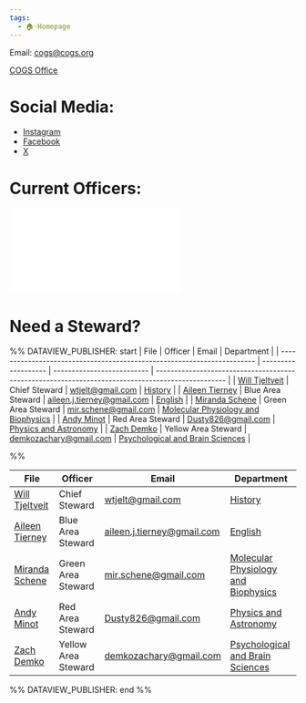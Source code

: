 ```yaml
---
tags:
  - 🏠-Homepage
---
```


Email: cogs@cogs.org

[COGS Office](./COGS%20Office.md)

# Social Media:
- [Instagram](https://www.instagram.com/cogsunion)
- [Facebook](https://www.facebook.com/p/UE-Local-896COGS-100063681425386/)
- [X](https://x.com/cogsunion)

# Current Officers:
![Who Runs This Union > Current Officers](./Who%20Runs%20This%20Union.md#Current%20Officers)

# Need a Steward?

%% DATAVIEW_PUBLISHER: start
| File                                                                    | Officer             | Email                      | Department                                                                                        |
| ----------------------------------------------------------------------- | ------------------- | -------------------------- | ------------------------------------------------------------------------------------------------- |
| [Will Tjeltveit](./Will%20Tjeltveit.md) | Chief Steward       | wtjelt@gmail.com           | [History](./History.md)                                                         |
| [Aileen Tierney](./Aileen%20Tierney.md) | Blue Area Steward   | aileen.j.tierney@gmail.com | [English](./English.md)                                                         |
| [Miranda Schene](./Miranda%20Schene.md) | Green Area Steward  | mir.schene@gmail.com       | [Molecular Physiology and Biophysics](./Molecular%20Physiology%20and%20Biophysics.md) |
| [Andy Minot](./Andy%20Minot.md)         | Red Area Steward    | Dusty826@gmail.com         | [Physics and Astronomy](./Physics%20and%20Astronomy.md)                             |
| [Zach Demko](./Zach%20Demko.md)         | Yellow Area Steward | demkozachary@gmail.com     | [Psychological and Brain Sciences](./Psychological%20and%20Brain%20Sciences.md)       |

%%

| File                                                                    | Officer             | Email                      | Department                                                                                        |
| ----------------------------------------------------------------------- | ------------------- | -------------------------- | ------------------------------------------------------------------------------------------------- |
| [Will Tjeltveit](./Will%20Tjeltveit.md) | Chief Steward       | wtjelt@gmail.com           | [History](./History.md)                                                         |
| [Aileen Tierney](./Aileen%20Tierney.md) | Blue Area Steward   | aileen.j.tierney@gmail.com | [English](./English.md)                                                         |
| [Miranda Schene](./Miranda%20Schene.md) | Green Area Steward  | mir.schene@gmail.com       | [Molecular Physiology and Biophysics](./Molecular%20Physiology%20and%20Biophysics.md) |
| [Andy Minot](./Andy%20Minot.md)         | Red Area Steward    | Dusty826@gmail.com         | [Physics and Astronomy](./Physics%20and%20Astronomy.md)                             |
| [Zach Demko](./Zach%20Demko.md)         | Yellow Area Steward | demkozachary@gmail.com     | [Psychological and Brain Sciences](./Psychological%20and%20Brain%20Sciences.md)       |

%% DATAVIEW_PUBLISHER: end %%